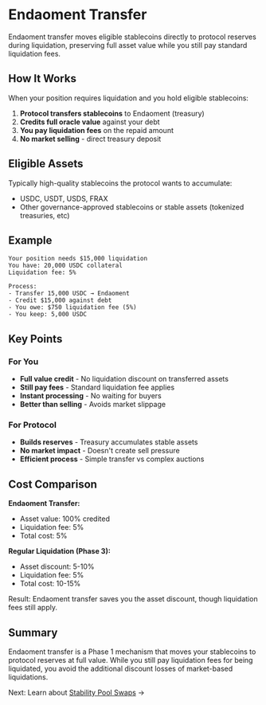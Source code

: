 # Endaoment Transfer

Endaoment transfer moves eligible stablecoins directly to protocol reserves during liquidation, preserving full asset value while you still pay standard liquidation fees.

## How It Works

When your position requires liquidation and you hold eligible stablecoins:

1. **Protocol transfers stablecoins** to Endaoment (treasury)
2. **Credits full oracle value** against your debt
3. **You pay liquidation fees** on the repaid amount
4. **No market selling** - direct treasury deposit

## Eligible Assets

Typically high-quality stablecoins the protocol wants to accumulate:
- USDC, USDT, USDS, FRAX
- Other governance-approved stablecoins or stable assets (tokenized treasuries, etc)

## Example

```
Your position needs $15,000 liquidation
You have: 20,000 USDC collateral
Liquidation fee: 5%

Process:
- Transfer 15,000 USDC → Endaoment
- Credit $15,000 against debt
- You owe: $750 liquidation fee (5%)
- You keep: 5,000 USDC
```

## Key Points

### For You
- **Full value credit** - No liquidation discount on transferred assets
- **Still pay fees** - Standard liquidation fee applies
- **Instant processing** - No waiting for buyers
- **Better than selling** - Avoids market slippage

### For Protocol
- **Builds reserves** - Treasury accumulates stable assets
- **No market impact** - Doesn't create sell pressure
- **Efficient process** - Simple transfer vs complex auctions

## Cost Comparison

**Endaoment Transfer:**
- Asset value: 100% credited
- Liquidation fee: 5%
- Total cost: 5%

**Regular Liquidation (Phase 3):**
- Asset discount: 5-10%
- Liquidation fee: 5%
- Total cost: 10-15%

Result: Endaoment transfer saves you the asset discount, though liquidation fees still apply.

## Summary

Endaoment transfer is a Phase 1 mechanism that moves your stablecoins to protocol reserves at full value. While you still pay liquidation fees for being liquidated, you avoid the additional discount losses of market-based liquidations.

Next: Learn about [Stability Pool Swaps](03-stability-pool-swaps.md) →